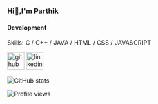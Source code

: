 ### Hi👋,I'm Parthik
#### Development

Skills: C / C++ / JAVA / HTML / CSS / JAVASCRIPT



[<img src='https://cdn.jsdelivr.net/npm/simple-icons@3.0.1/icons/github.svg' alt='github' height='40'>](https://github.com/parthikdas)  [<img src='https://cdn.jsdelivr.net/npm/simple-icons@3.0.1/icons/linkedin.svg' alt='linkedin' height='40'>](https://www.linkedin.com/in/https://www.linkedin.com/in/parthik-kumar-das-833b221ab/)  


![GitHub stats](https://github-readme-stats.vercel.app/api?username=parthikdas&show_icons=true)  

![Profile views](https://gpvc.arturio.dev/parthikdas)  
